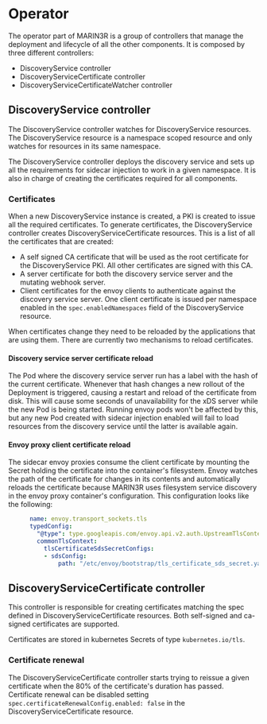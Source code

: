 # Operator

The operator part of MARIN3R is a group of controllers that manage the deployment and lifecycle of all the other components. It is composed by three different controllers:

* DiscoveryService controller
* DiscoveryServiceCertificate controller
* DiscoveryServiceCertificateWatcher controller

## DiscoveryService controller

The DiscoveryService controller watches for DiscoveryService resources. The DiscoveryService resource is a namespace scoped resource and only watches for resources in its same namespace.

The DiscoveryService controller deploys the discovery service and sets up all the requirements for sidecar injection to work in a given namespace. It is also in charge of creating the certificates required for all components.

### Certificates

When a new DiscoveryService instance is created, a PKI is created to issue all the required certificates. To generate certificates, the DiscoveryService controller creates DiscoveryServiceCertificate resources. This is a list of all the certificates that are created:

* A self signed CA certificate that will be used as the root certificate for the DiscoveryService PKI. All other certificates are signed with this CA.
* A server certificate for both the discovery service server and the mutating webhook server.
* Client certificates for the envoy clients to authenticate against the discovery service server. One client certificate is issued per namespace enabled in the `spec.enabledNamespaces` field of the DiscoveryService resource.

When certificates change they need to be reloaded by the applications that are using them. There are currently two mechanisms to reload certificates.

#### Discovery service server certificate reload

The Pod where the discovery service server run has a label with the hash of the current certificate. Whenever that hash changes a new rollout of the Deployment is triggered, causing a restart and reload of the certificate from disk. This will cause some seconds of unavailability for the xDS server while the new Pod is being started. Running envoy pods won't be affected by this, but any new Pod created with sidecar injection enabled will fail to load resources from the discovery service until the latter is available again.

#### Envoy proxy client certificate reload

The sidecar envoy proxies consume the client certificate by mounting the Secret holding the certificate into the container's filesystem. Envoy watches the path of the certificate for changes in its contents and automatically reloads the certificate because MARIN3R uses filesystem service discovery in the envoy proxy container's configuration. This configuration looks like the following:

```yaml
      name: envoy.transport_sockets.tls
      typedConfig:
        "@type": type.googleapis.com/envoy.api.v2.auth.UpstreamTlsContext
        commonTlsContext:
          tlsCertificateSdsSecretConfigs:
          - sdsConfig:
              path: "/etc/envoy/bootstrap/tls_certificate_sds_secret.yaml"
```

## DiscoveryServiceCertificate controller

This controller is responsible for creating certificates matching the spec defined in DiscoveryServiceCertificate resources. Both self-signed and ca-signed certificates are supported.

Certificates are stored in kubernetes Secrets of type `kubernetes.io/tls`.

### Certificate renewal

The DiscoveryServiceCertificate controller starts trying to reissue a given certificate when the 80% of the certificate's duration has passed. Certificate renewal can be disabled setting `spec.certificateRenewalConfig.enabled: false` in the DiscoveryServiceCertificate resource.
